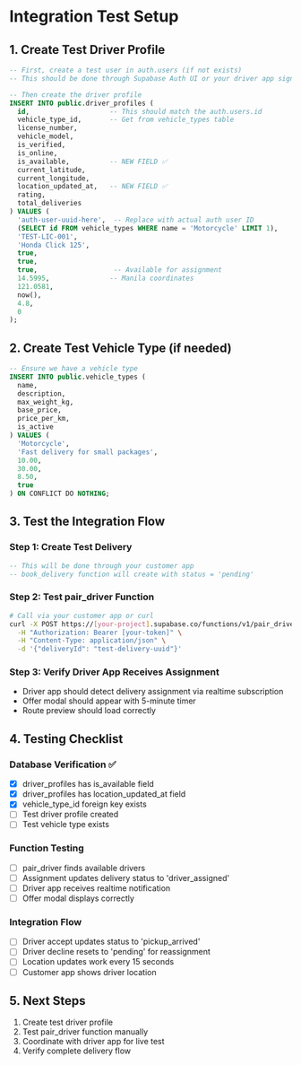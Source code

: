 # Integration Test Setup

## 1. Create Test Driver Profile

```sql
-- First, create a test user in auth.users (if not exists)
-- This should be done through Supabase Auth UI or your driver app signup

-- Then create the driver profile
INSERT INTO public.driver_profiles (
  id,                    -- This should match the auth.users.id
  vehicle_type_id,       -- Get from vehicle_types table
  license_number,
  vehicle_model,
  is_verified,
  is_online,
  is_available,          -- NEW FIELD ✅
  current_latitude,
  current_longitude,
  location_updated_at,   -- NEW FIELD ✅
  rating,
  total_deliveries
) VALUES (
  'auth-user-uuid-here',  -- Replace with actual auth user ID
  (SELECT id FROM vehicle_types WHERE name = 'Motorcycle' LIMIT 1),
  'TEST-LIC-001',
  'Honda Click 125',
  true,
  true,
  true,                   -- Available for assignment
  14.5995,               -- Manila coordinates
  121.0581,
  now(),
  4.8,
  0
);
```

## 2. Create Test Vehicle Type (if needed)

```sql
-- Ensure we have a vehicle type
INSERT INTO public.vehicle_types (
  name,
  description,
  max_weight_kg,
  base_price,
  price_per_km,
  is_active
) VALUES (
  'Motorcycle',
  'Fast delivery for small packages',
  10.00,
  30.00,
  8.50,
  true
) ON CONFLICT DO NOTHING;
```

## 3. Test the Integration Flow

### Step 1: Create Test Delivery
```sql
-- This will be done through your customer app
-- book_delivery function will create with status = 'pending'
```

### Step 2: Test pair_driver Function
```bash
# Call via your customer app or curl
curl -X POST https://[your-project].supabase.co/functions/v1/pair_driver \
  -H "Authorization: Bearer [your-token]" \
  -H "Content-Type: application/json" \
  -d '{"deliveryId": "test-delivery-uuid"}'
```

### Step 3: Verify Driver App Receives Assignment
- Driver app should detect delivery assignment via realtime subscription
- Offer modal should appear with 5-minute timer
- Route preview should load correctly

## 4. Testing Checklist

### Database Verification ✅
- [x] driver_profiles has is_available field
- [x] driver_profiles has location_updated_at field  
- [x] vehicle_type_id foreign key exists
- [ ] Test driver profile created
- [ ] Test vehicle type exists

### Function Testing
- [ ] pair_driver finds available drivers
- [ ] Assignment updates delivery status to 'driver_assigned'
- [ ] Driver app receives realtime notification
- [ ] Offer modal displays correctly

### Integration Flow
- [ ] Driver accept updates status to 'pickup_arrived'
- [ ] Driver decline resets to 'pending' for reassignment  
- [ ] Location updates work every 15 seconds
- [ ] Customer app shows driver location

## 5. Next Steps
1. Create test driver profile
2. Test pair_driver function manually
3. Coordinate with driver app for live test
4. Verify complete delivery flow